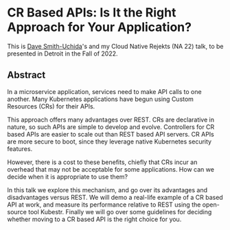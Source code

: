 # CR Based APIs: Is It the Right Approach for Your Application?
This is [Dave Smith-Uchida](https://github.com/dsu-igeek)'s and my Cloud Native Rejekts (NA 22) talk, to be presented in Detroit in the Fall of 2022.

## Abstract

In a microservice application, services need to make API calls to one another. Many Kubernetes applications have begun using Custom Resources (CRs) for their APIs.

This approach offers many advantages over REST. CRs are declarative in nature, so such APIs are simple to develop and evolve. Controllers for CR based APIs are easier to scale out than REST based API servers. CR APIs are more secure to boot, since they leverage native Kubernetes security features.

However, there is a cost to these benefits, chiefly that CRs incur an overhead that may not be acceptable for some applications. How can we decide when it is appropriate to use them?

In this talk we explore this mechanism, and go over its advantages and disadvantages versus REST. We will demo a real-life example of a CR based API at work, and measure its performance relative to REST using the open-source tool Kubestr. Finally we will go over some guidelines for deciding whether moving to a CR based API is the right choice for you.
